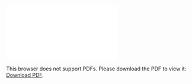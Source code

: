 <object data="christ-in-song/CIS1908pdfs/146.pdf" type="application/pdf" width="100%" height="1024px">
    <embed src="christ-in-song/CIS1908pdfs/146.pdf">
        <p>This browser does not support PDFs. Please download the PDF to view it: <a href="christ-in-song/CIS1908pdfs/146.pdf">Download PDF</a>.</p>
    </embed>
</object>
